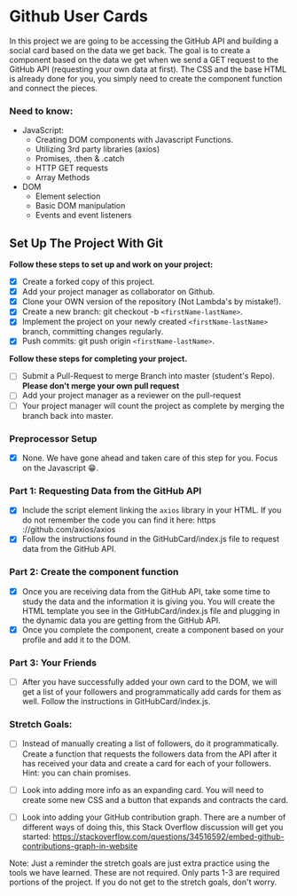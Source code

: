 # Github User Cards

In this project we are going to be accessing the GitHub API and building a social card based on the data we get back. The goal is to create a component based on the data we get when we send a GET request to the GitHub API (requesting your own data at first). The CSS and the base HTML is already done for you, you simply need to create the component function and connect the pieces.

### Need to know:
* JavaScript:
  * Creating DOM components with Javascript Functions.
  * Utilizing 3rd party libraries (axios)
  * Promises, .then & .catch
  * HTTP GET requests
  * Array Methods
* DOM
  * Element selection
  * Basic DOM manipulation
  * Events and event listeners

## Set Up The Project With Git

**Follow these steps to set up and work on your project:**

* [X] Create a forked copy of this project.
* [X] Add your project manager as collaborator on Github.
* [X] Clone your OWN version of the repository (Not Lambda's by mistake!).
* [X] Create a new branch: git checkout -b `<firstName-lastName>`.
* [X] Implement the project on your newly created `<firstName-lastName>` branch, committing changes regularly.
* [X] Push commits: git push origin `<firstName-lastName>`.

**Follow these steps for completing your project.**

* [ ] Submit a Pull-Request to merge <firstName-lastName> Branch into master (student's  Repo). **Please don't merge your own pull request**
* [ ] Add your project manager as a reviewer on the pull-request
* [ ] Your project manager will count the project as complete by merging the branch back into master.

### Preprocessor Setup

  * [X] None. We have gone ahead and taken care of this step for you. Focus on the Javascript 😁.

### Part 1: Requesting Data from the GitHub API
* [X] Include the script element linking the `axios` library in your HTML. If you do not remember the code you can find it here: https
://github.com/axios/axios
* [X] Follow the instructions found in the GitHubCard/index.js file to request data from the GitHub API.

### Part 2: Create the component function

* [X] Once you are receiving data from the GitHub API, take some time to study the data and the information it is giving you. You will
 create the HTML template you see in the GitHubCard/index.js file and plugging in the dynamic data you are getting from the GitHub API.
* [X] Once you complete the component, create a component based on your profile and add it to the DOM.

### Part 3: Your Friends

* [ ] After you have successfully added your own card to the DOM, we will get a list of your followers and programmatically add cards for
 them as well. Follow the instructions in GitHubCard/index.js. 

### Stretch Goals:

* [ ] Instead of manually creating a list of followers, do it programmatically. Create a function that requests the followers data from the
 API after it has received your data and create a card for each of your followers. Hint: you can chain promises.

* [ ] Look into adding more info as an expanding card. You will need to create some new CSS and a button that expands and contracts the
 card. 

* [ ] Look into adding your GitHub contribution graph. There are a number of different ways of doing this, this Stack Overflow discussion
 will get you started: https://stackoverflow.com/questions/34516592/embed-github-contributions-graph-in-website

Note: Just a reminder the stretch goals are just extra practice using the tools we have learned. These are not required. Only parts 1-3 are required portions of the project. If you do not get to the stretch goals, don't worry.
